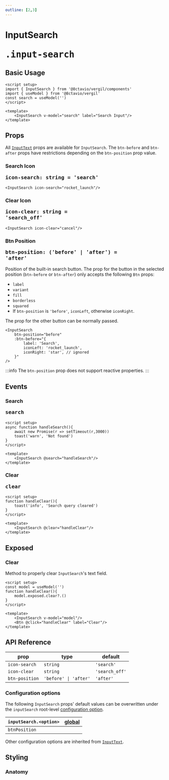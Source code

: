 ```yaml
---
outline: [2,3]
---
```


# InputSearch <Badge type="tip"><pre>.input-search</pre></Badge>

<script setup>
import { InputSearch, Btn } from '@8ctavio/vergil/components'
import { useModel, toast } from '@8ctavio/vergil'
import { onMounted } from 'vue'

async function handleSearch(){
    await new Promise(r => setTimeout(r,3000))
    toast('warn', 'Not found')
}
function handleClear(){
    toast('info', 'Search query cleared')
}
const exposeModel = useModel('')
function clean(){
    exposeModel.exposed.clear?.()
}
</script>

## Basic Usage

```vue
<script setup>
import { InputSearch } from '@8ctavio/vergil/components'
import { useModel } from '@8ctavio/vergil'
const search = useModel('')
</script>

<template>
    <InputSearch v-model="search" label="Search Input"/>
</template>
```
<Demo>
    <InputSearch label="Search Input"/>
</Demo>

## Props

All [`InputText`](/components/form/inputText) props are available for `InputSearch`. The `btn-before` and `btn-after` props have restrictions depending on the `btn-position` prop value.

### Search Icon <Badge type="tip"><pre>icon-search: string = 'search'</pre></Badge>

```vue
<InputSearch icon-search="rocket_launch"/>
```

<Demo>
    <InputSearch icon-search="rocket_launch"/>
</Demo>

### Clear Icon <Badge type="tip"><pre>icon-clear: string = 'search_off'</pre></Badge>

```vue
<InputSearch icon-clear="cancel"/>
```

<Demo>
    <InputSearch icon-clear="cancel"/>
</Demo>

### Btn Position <Badge type="tip"><pre>btn-position: ('before' | 'after') = 'after'</pre></Badge>

Position of the built-in search button. The prop for the button in the selected position (`btn-before` or `btn-after`) only accepts the following `Btn` props:

- `label`
- `variant`
- `fill`
- `borderless`
- `squared`
- If `btn-position` is `'before'`, `iconLeft`, otherwise `iconRight`.

The prop for the other button can be normally passed.

```vue
<InputSearch
    btn-position="before"
    :btn-before="{
        label: 'Search',
        iconLeft: 'rocket_launch',
        iconRight: 'star', // ignored
    }"
/>
```

<Demo>
    <InputSearch
        btn-position="before"
        :btn-before="{
            label: 'Search',
            iconLeft: 'rocket_launch',
            iconRight: 'star',
        }"
        />
</Demo>

:::info
The `btn-position` prop does not support reactive properties.
:::

## Events

### Search <Badge type="tip"><pre>search</pre></Badge>

```vue
<script setup>
async function handleSearch(){
    await new Promise(r => setTimeout(r,3000))
    toast('warn', 'Not found')
}
</script>

<template>
    <InputSearch @search="handleSearch"/>
</template>
```

<Demo>
    <InputSearch @search="handleSearch"/>
</Demo>

### Clear <Badge type="tip"><pre>clear</pre></Badge>

```vue
<script setup>
function handleClear(){
    toast('info', 'Search query cleared')
}
</script>

<template>
    <InputSearch @clear="handleClear"/>
</template>
```

<Demo>
    <InputSearch @clear="handleClear"/>
</Demo>

## Exposed

### Clear

Method to properly clear `InputSearch`'s text field.

```vue
<script setup>
const model = useModel('')
function handleClear(){
    model.exposed.clear?.()
}
</script>

<template>
    <InputSearch v-model="model"/>
    <Btn @click="handleClear" label="Clear"/>
</template>
```

<Demo>
    <InputSearch v-model="exposeModel"/>
    <Btn @click="clean" label="Clear"/>
</Demo>

## API Reference

| prop | type | default |
| ---- | ---- | ------- |
| `icon-search` | `string` | `'search'` |
| `icon-clear` | `string` | `'search_off'` |
| `btn-position` | `'before' \| 'after'` | `'after'` |

### Configuration options

The following `InputSearch` props' default values can be overwritten under the `inputSearch` root-level [configuration option](/configuration).

| `inputSearch.<option>` | [global](/configuration#global-configuration) |
| -------------- | :---: |
| `btnPosition` | |

Other configuration options are inherited from [`InputText`](/components/form/inputText#configuration-options).

## Styling

### Anatomy

<Demo>
    <Anatomy tag="div" classes="form-field input-text input-search">
        <Anatomy tag="div" classes="form-field-label-wrapper">
            <Anatomy tag="label" classes="form-field-label"/>
            <Anatomy tag="span" classes="form-field-hint"/>
        </Anatomy>
        <Anatomy tag="p" classes="form-field-details form-field-description"/>
        <Anatomy tag="div" classes="input-text-outer">
            <Anatomy tag="Btn" classes="btn"/>
            <Anatomy tag="div" classes="input-text-wrapper">
                <Anatomy tag="Icon" classes="icon"/>
                <Anatomy tag="p"/>
                <Anatomy tag="input"/>
                <Anatomy tag="label"/>
                <Anatomy tag="p"/>
                <Anatomy tag="Icon" classes="icon"/>
            </Anatomy>
            <Anatomy tag="Btn" classes="btn"/>
        </Anatomy>
        <Anatomy tag="p" classes="form-field-details form-field-help"/>
    </Anatomy>
</Demo>